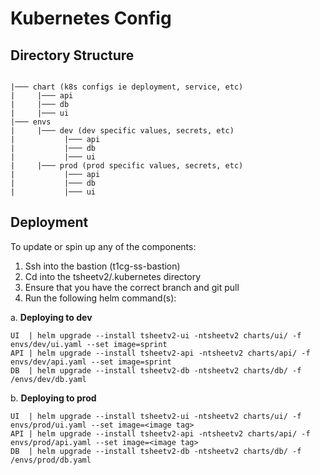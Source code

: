 # Kubernetes Config

## Directory Structure

```

|─── chart (k8s configs ie deployment, service, etc)
|     |─── api
|     |─── db
|     |─── ui
|─── envs
|     |─── dev (dev specific values, secrets, etc)
|           |─── api
|           |─── db
|           |─── ui
|     |─── prod (prod specific values, secrets, etc)
|           |─── api
|           |─── db
|           |─── ui
```

## Deployment

To update or spin up any of the components:

1. Ssh into the bastion (t1cg-ss-bastion)
2. Cd into the tsheetv2/.kubernetes directory
3. Ensure that you have the correct branch and git pull
4. Run the following helm command(s):

a. **Deploying to dev**

```
UI  | helm upgrade --install tsheetv2-ui -ntsheetv2 charts/ui/ -f envs/dev/ui.yaml --set image=sprint
API | helm upgrade --install tsheetv2-api -ntsheetv2 charts/api/ -f envs/dev/api.yaml --set image=sprint
DB  | helm upgrade --install tsheetv2-db -ntsheetv2 charts/db/ -f /envs/dev/db.yaml
```

b. **Deploying to prod**

```
UI  | helm upgrade --install tsheetv2-ui -ntsheetv2 charts/ui/ -f envs/prod/ui.yaml --set image=<image tag>
API | helm upgrade --install tsheetv2-api -ntsheetv2 charts/api/ -f envs/prod/api.yaml --set image=<image tag>
DB  | helm upgrade --install tsheetv2-db -ntsheetv2 charts/db/ -f /envs/prod/db.yaml
```
